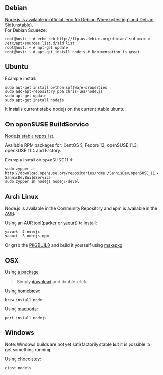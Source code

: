 ## Debian
[Node.js is available in official repo for Debian Wheezy(testing) and Debian Sid(unstable)](http://packages.debian.org/search?searchon=names&keywords=nodejs).  
For Debian Squeeze:

    root@host: ~ # echo deb http://ftp.us.debian.org/debian/ sid main > /etc/apt/sources.list.d/sid.list
    root@host: ~ # apt-get update
    root@host: ~ # apt-get install nodejs # Documentation is great.

## Ubuntu

Example install:

    sudo apt-get install python-software-properties
    sudo add-apt-repository ppa:chris-lea/node.js
    sudo apt-get update
    sudo apt-get install nodejs

It installs current stable nodejs on the current stable ubuntu.

## On openSUSE BuildService
[Node.js stable repos list](http://bit.ly/nodejs_repos).

Available RPM packages for: CentOS 5; Fedora 13; openSUSE 11.3; openSUSE 11.4 and Factory.

Example install on openSUSE 11.4:

    sudo zypper ar http://download.opensuse.org/repositories/home:/SannisDev/openSUSE_11.4/ SannisDevBuildService 
    sudo zypper in nodejs nodejs-devel

## Arch Linux
Node.js is available in the Community Repository and npm is available in the [AUR](http://aur.archlinux.org/packages.php?ID=50495).

Using an AUR tool([packer](https://aur.archlinux.org/packages.php?ID=33378) or [yaourt](http://aur.archlinux.org/packages.php?ID=5863)) to install:

    yaourt -S nodejs
    yaourt -S nodejs-npm

Or grab the [PKGBUILD](http://www.archlinux.org/packages/?sort=&q=nodejs) and build it yourself using [makepkg](https://wiki.archlinux.org/index.php/Makepkg#Usage)

## OSX
Using [a package](https://sites.google.com/site/nodejsmacosx)

> Simply [download](https://sites.google.com/site/nodejsmacosx) and double-click.

Using [homebrew](https://github.com/mxcl/homebrew):

    brew install node

Using [macports](http://www.macports.org/):

    port install nodejs  

## Windows
 Note: Windows builds are not yet satisfactorily stable but it is possible to get something running.  
  
Using [chocolatey](https://github.com/ferventcoder/chocolatey/wiki):  

    cinst nodejs  